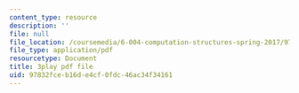 ```yaml
---
content_type: resource
description: ''
file: null
file_location: /coursemedia/6-004-computation-structures-spring-2017/97832fceb16de4cf0fdc46ac34f34161_v2X-sTKCVMs.pdf
file_type: application/pdf
resourcetype: Document
title: 3play pdf file
uid: 97832fce-b16d-e4cf-0fdc-46ac34f34161
---
```

